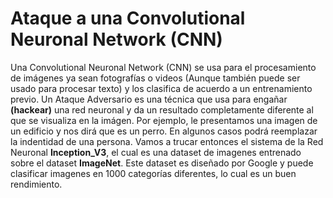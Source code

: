 # Ataque a una Convolutional Neuronal Network (CNN)

Una Convolutional Neuronal Network (CNN) se usa para el procesamiento de imágenes ya sean fotografías o videos (Aunque también puede ser usado para procesar texto) y los clasifica de acuerdo a un entrenamiento previo.
Un Ataque Adversario es una técnica que usa para engañar **(hackear)** una red neuronal y da un resultado completamente diferente al que se visualiza en la imágen. Por ejemplo, le presentamos una imagen de un edificio y nos dirá que es un perro. En algunos casos podrá reemplazar la indentidad de una persona.
Vamos a trucar entonces el sistema de la Red Neuronal **Inception_V3**, el cual es una dataset de imagenes entrenado sobre el dataset **ImageNet**. Este dataset es diseñado por Google y puede clasificar imagenes en 1000 categorías diferentes, lo cual es un buen rendimiento.
